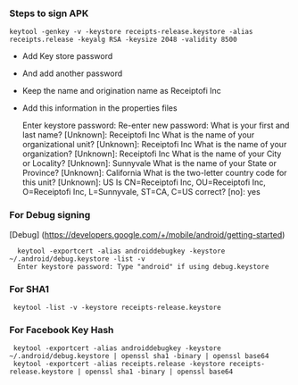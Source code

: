 ### Steps to sign APK

    keytool -genkey -v -keystore receipts-release.keystore -alias receipts.release -keyalg RSA -keysize 2048 -validity 8500

- Add Key store password
- And add another password
- Keep the name and origination name as Receiptofi Inc
- Add this information in the properties files

    Enter keystore password:
    Re-enter new password:
    What is your first and last name?
      [Unknown]:  Receiptofi Inc
    What is the name of your organizational unit?
      [Unknown]:  Receiptofi Inc
    What is the name of your organization?
      [Unknown]:  Receiptofi Inc
    What is the name of your City or Locality?
      [Unknown]:  Sunnyvale
    What is the name of your State or Province?
      [Unknown]:  California
    What is the two-letter country code for this unit?
      [Unknown]:  US
    Is CN=Receiptofi Inc, OU=Receiptofi Inc, O=Receiptofi Inc, L=Sunnyvale, ST=CA, C=US correct?
      [no]:  yes

### For Debug signing

[Debug] (https://developers.google.com/+/mobile/android/getting-started)

      keytool -exportcert -alias androiddebugkey -keystore ~/.android/debug.keystore -list -v
      Enter keystore password: Type "android" if using debug.keystore

### For SHA1

     keytool -list -v -keystore receipts-release.keystore

### For Facebook Key Hash

     keytool -exportcert -alias androiddebugkey -keystore ~/.android/debug.keystore | openssl sha1 -binary | openssl base64
     keytool -exportcert -alias receipts.release -keystore receipts-release.keystore | openssl sha1 -binary | openssl base64
